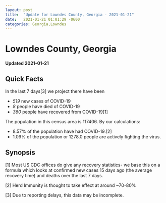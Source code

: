 ```yaml
---
layout: post
title:  "Update for Lowndes County, Georgia - 2021-01-21"
date:   2021-01-21 01:01:29 -0600
categories: Georgia,Lowndes
---
```


# Lowndes County, Georgia
#### Updated 2021-01-21

## Quick Facts

In the last 7 days[3] we project there have been
- *519* new cases of COVID-19
- *8* people have died of COVID-19
- *360* people have recovered from COVID-19[1]

The population in this census area is 117406. By our calculations:
- 8.57% of the population have had COVID-19.[2]
- 1.09% of the population or 1278.0 people are actively fighting the virus.

## Synopsis




[1] Most US CDC offices do give any recovery statistics- we base this on a formula which looks at confirmed new cases
15 days ago (the average recovery time) and deaths over the last 7 days.

[2] Herd Immunity is thought to take effect at around ~70-80%

[3] Due to reporting delays, this data may be incomplete.
 
    